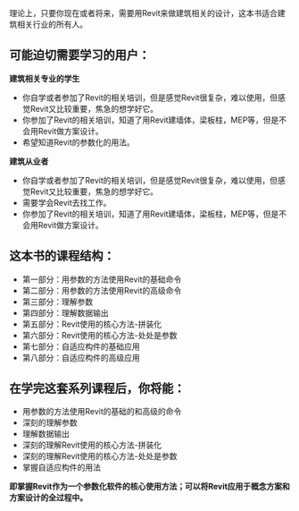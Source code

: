 理论上，只要你现在或者将来，需要用Revit来做建筑相关的设计，这本书适合建筑相关行业的所有人。

## 可能迫切需要学习的用户：

**建筑相关专业的学生**

- 你自学或者参加了Revit的相关培训，但是感觉Revit很复杂，难以使用，但感觉Revit又比较重要，焦急的想学好它。
- 你参加了Revit的相关培训，知道了用Revit建墙体，梁板柱，MEP等，但是不会用Revit做方案设计。
- 希望知道Revit的参数化的用法。

**建筑从业者**

- 你自学或者参加了Revit的相关培训，但是感觉Revit很复杂，难以使用，但感觉Revit又比较重要，焦急的想学好它。
- 需要学会Revit去找工作。
- 你参加了Revit的相关培训，知道了用Revit建墙体，梁板柱，MEP等，但是不会用Revit做方案设计。

## 这本书的课程结构：

- 第一部分：用参数的方法使用Revit的基础命令
- 第二部分：用参数的方法使用Revit的高级命令
- 第三部分：理解参数
- 第四部分：理解数据输出
- 第五部分：Revit使用的核心方法-拼装化
- 第六部分：Revit使用的核心方法-处处是参数
- 第七部分：自适应构件的基础应用
- 第八部分：自适应构件的高级应用

## 在学完这套系列课程后，你将能：

- 用参数的方法使用Revit的基础的和高级的命令
- 深刻的理解参数
- 理解数据输出
- 深刻的理解Revit使用的核心方法-拼装化
- 深刻的理解Revit使用的核心方法-处处是参数
- 掌握自适应构件的用法

**即掌握Revit作为一个参数化软件的核心使用方法；可以将Revit应用于概念方案和方案设计的全过程中。**